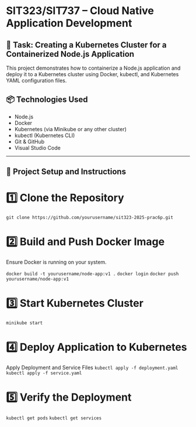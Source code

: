 # SIT323/SIT737 – Cloud Native Application Development

## 🧠 Task: Creating a Kubernetes Cluster for a Containerized Node.js Application

This project demonstrates how to containerize a Node.js application and deploy it to a Kubernetes cluster using Docker, kubectl, and Kubernetes YAML configuration files.


## 📦 Technologies Used

- Node.js
- Docker
- Kubernetes (via Minikube or any other cluster)
- kubectl (Kubernetes CLI)
- Git & GitHub
- Visual Studio Code

---

## 🚀 Project Setup and Instructions

# 1️⃣ Clone the Repository
```git clone https://github.com/yourusername/sit323-2025-prac6p.git```


# 2️⃣ Build and Push Docker Image
Ensure Docker is running on your system.

```docker build -t yourusername/node-app:v1 .```
```docker login```
```docker push yourusername/node-app:v1```


# 3️⃣ Start Kubernetes Cluster
```minikube start```


# 4️⃣ Deploy Application to Kubernetes
Apply Deployment and Service Files
```kubectl apply -f deployment.yaml```
```kubectl apply -f service.yaml```


# 5️⃣ Verify the Deployment
```kubectl get pods```
```kubectl get services```



